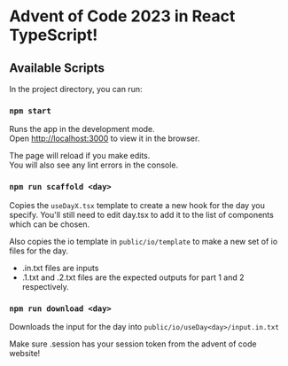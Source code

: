 # Advent of Code 2023 in React TypeScript!

## Available Scripts

In the project directory, you can run:

### `npm start`

Runs the app in the development mode.\
Open [http://localhost:3000](http://localhost:3000) to view it in the browser.

The page will reload if you make edits.\
You will also see any lint errors in the console.

### `npm run scaffold <day>`

Copies the `useDayX.tsx` template to create a new hook for the day you specify.
You'll still need to edit day.tsx to add it to the list of components which can be chosen.

Also copies the io template in `public/io/template` to make a new set of io files for the
day.
- .in.txt files are inputs
- .1.txt and .2.txt files are the expected outputs for part 1 and 2 respectively.

### `npm run download <day>`

Downloads the input for the day into `public/io/useDay<day>/input.in.txt`

Make sure .session has your session token from the advent of code website!
